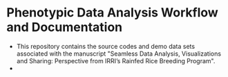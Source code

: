 # Phenotypic Data Analysis Workflow and Documentation
- This repository contains the  source codes and demo data sets associated with the manuscript "Seamless Data Analysis, Visualizations and Sharing: Perspective from IRRI’s Rainfed Rice Breeding Program".
- 


